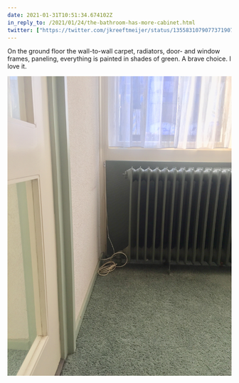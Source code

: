 ```yaml
---
date: 2021-01-31T10:51:34.674102Z
in_reply_to: /2021/01/24/the-bathroom-has-more-cabinet.html
twitter: ["https://twitter.com/jkreeftmeijer/status/1355831079077371907"]
---
```

On the ground floor the wall-to-wall carpet, radiators, door- and window frames, paneling, everything is painted in shades of green. A brave choice. I love it.

![](/media/IMG_3171.jpeg)
